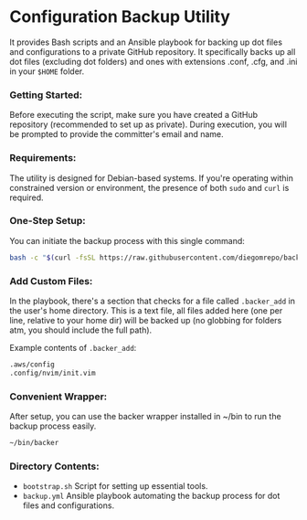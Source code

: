 # Configuration Backup Utility
It provides Bash scripts and an Ansible playbook for backing up dot files and configurations to a private GitHub repository.
It specifically backs up all dot files (excluding dot folders) and ones with extensions .conf, .cfg, and .ini in your `$HOME` folder.

### Getting Started:
Before executing the script, make sure you have created a GitHub repository (recommended to set up as private). During execution, you will be prompted to provide the committer's email and name.

### Requirements:
The utility is designed for Debian-based systems. If you're operating within constrained version or environment, the presence of both `sudo` and `curl` is required.

### One-Step Setup:
You can initiate the backup process with this single command:
```bash
bash -c "$(curl -fsSL https://raw.githubusercontent.com/diegomrepo/backer/main/bootstrap.sh)"
```
### Add Custom Files:
In the playbook, there's a section that checks for a file called `.backer_add` in the user's home directory.
This is a text file, all files added here (one per line, relative to your home dir) will be backed up (no globbing for folders atm, you should include the full path).

Example contents of `.backer_add`:
```bash
.aws/config
.config/nvim/init.vim
```

### Convenient Wrapper:
After setup, you can use the backer wrapper installed in ~/bin to run the backup process easily.
```bash
~/bin/backer
```

### Directory Contents:
- `bootstrap.sh` Script for setting up essential tools.
- `backup.yml` Ansible playbook automating the backup process for dot files and configurations.
